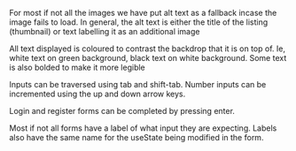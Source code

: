 For most if not all the images we have put alt text as a fallback incase the image fails to load. In general, the alt text is either the title of the listing (thumbnail) or text labelling it as an additional image

All text displayed is coloured to contrast the backdrop that it is on top of. Ie, white text on green background, black text on white background. Some text is also bolded to make it more legible

Inputs can be traversed using tab and shift-tab. Number inputs can be incremented using the up and down arrow keys.

Login and register forms can be completed by pressing enter.

Most if not all forms have a label of what input they are expecting. Labels also have the same name for the useState being modified in the form.
